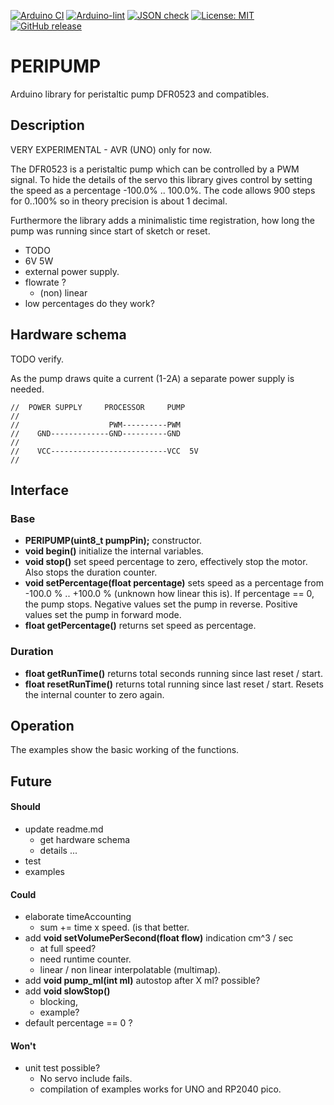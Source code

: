 
[![Arduino CI](https://github.com/RobTillaart/PERIPUMP/workflows/Arduino%20CI/badge.svg)](https://github.com/marketplace/actions/arduino_ci)
[![Arduino-lint](https://github.com/RobTillaart/PERIPUMP/actions/workflows/arduino-lint.yml/badge.svg)](https://github.com/RobTillaart/PERIPUMP/actions/workflows/arduino-lint.yml)
[![JSON check](https://github.com/RobTillaart/PERIPUMP/actions/workflows/jsoncheck.yml/badge.svg)](https://github.com/RobTillaart/PERIPUMP/actions/workflows/jsoncheck.yml)
[![License: MIT](https://img.shields.io/badge/license-MIT-green.svg)](https://github.com/RobTillaart/PERIPUMP/blob/master/LICENSE)
[![GitHub release](https://img.shields.io/github/release/RobTillaart/PERIPUMP.svg?maxAge=3600)](https://github.com/RobTillaart/PERIPUMP/releases)


# PERIPUMP

Arduino library for peristaltic pump DFR0523 and compatibles.


## Description

VERY EXPERIMENTAL - AVR (UNO) only for now. 

The DFR0523 is a peristaltic pump which can be controlled by a PWM signal. 
To hide the details of the servo this library gives control by setting the
speed as a percentage -100.0% .. 100.0%. 
The code allows 900 steps for 0..100% so in theory precision is about 1 decimal.

Furthermore the library adds a minimalistic time registration, how long the 
pump was running since start of sketch or reset. 

- TODO
- 6V 5W
- external power supply.
- flowrate ?
  - (non) linear
- low percentages do they work?


## Hardware schema

TODO verify.

As the pump draws quite a current (1-2A) a separate power supply is needed.

```
//  POWER SUPPLY     PROCESSOR     PUMP
//
//                    PWM----------PWM
//    GND-------------GND----------GND
//
//    VCC--------------------------VCC  5V
//
```


## Interface

### Base

- **PERIPUMP(uint8_t pumpPin);** constructor. 
- **void begin()** initialize the internal variables.
- **void stop()** set speed percentage to zero, effectively stop the motor.
Also stops the duration counter.
- **void setPercentage(float percentage)** sets speed as a percentage from
-100.0 % .. +100.0 % (unknown how linear this is).
If percentage == 0, the pump stops. 
Negative values set the pump in reverse.
Positive values set the pump in forward mode.
- **float getPercentage()** returns set speed as percentage.


### Duration

- **float getRunTime()** returns total seconds running since last reset / start.
- **float resetRunTime()** returns total running since last reset / start.
Resets the internal counter to zero again.


## Operation

The examples show the basic working of the functions.


## Future

#### Should

- update readme.md
  - get hardware schema
  - details ...
- test
- examples


#### Could

- elaborate timeAccounting
  - sum += time x speed. (is that better.
- add **void setVolumePerSecond(float flow)** indication cm^3 / sec
  - at full speed?
  - need runtime counter.
  - linear / non linear interpolatable (multimap).
- add **void pump_ml(int ml)**  autostop after X ml? possible?
- add **void slowStop()** 
  - blocking, 
  - example?
- default percentage == 0 ?


#### Won't

- unit test possible?
  - No servo include fails.
  - compilation of examples works for UNO and RP2040 pico.
  
